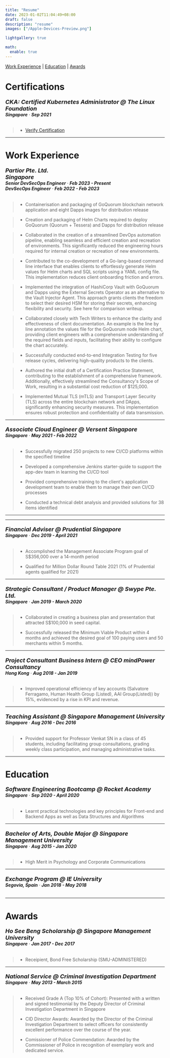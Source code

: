 ```yaml
---
title: "Resume"
date: 2023-01-02T11:04:49+08:00
draft: false
description: "resume"
images: ["/Apple-Devices-Preview.png"]

lightgallery: true

math:
  enable: true
---
```


[Work Experience](#work-experience) | [Education](#education) | [Awards](#awards)

# Certifications

###### <font size="4.5"> **CKA: Certified Kubernetes Administrator @ The Linux Foundation** </font> <div style="text-align: left"> **Singapore** · **Sep 2021** </div>

> - [Verify Certification](https://www.credly.com/badges/0d7f4c1e-8c59-4aec-8a43-e4400e0d2079?source=linked_in_profile)

---

# Work Experience

###### <font size="4.5"> **Partior Pte. Ltd.** <br> **Singapore** </font> <div style="text-align: left"> **Senior DevSecOps Engineer** · **Feb 2023 - Present**  <br> **DevSecOps Engineer** · **Feb 2022 - Feb 2023** </div>

> - Containerisation and packaging of GoQuorum blockchain network application and eight Dapps images for distribution release

> - Creation and packaging of Helm Charts required to deploy GoQuorum (Quorum + Tessera) and Dapps for distribution release

> - Collaborated in the creation of a streamlined DevOps automation pipeline, enabling seamless and efficient creation and recreation of environments. This significantly reduced the engineering hours required for internal creation or recreation of new environments.

> - Contributed to the co-development of a Go-lang-based command line interface that enables clients to effortlessly generate Helm values for Helm charts and SQL scripts using a YAML config file. This implementation reduces client onboarding friction and errors.

> - Implemented the integration of HashiCorp Vault with GoQuorum and Dapps using the External Secrets Operator as an alternative to the Vault Injector Agent. This approach grants clients the freedom to select their desired HSM for storing their secrets, enhancing flexibility and security. See here for comparison writeup.

> - Collaborated closely with Tech Writers to enhance the clarity and effectiveness of client documentation. An example is the line by line annotation the values file for the GoQuorum node Helm chart, providing client engineers with a comprehensive understanding of the required fields and inputs, facilitating their ability to configure the chart accurately.

> - Successfully conducted end-to-end Integration Testing for five release cycles, delivering high-quality products to the clients.

> - Authored the initial draft of a Certification Practice Statement, contributing to the establishment of a comprehensive framework. Additionally, effectively streamlined the Consultancy's Scope of Work, resulting in a substantial cost reduction of $125,000.

> - Implemented Mutual TLS (mTLS) and Transport Layer Security (TLS) across the entire blockchain network and DApps, significantly enhancing security measures. This implementation ensures robust protection and confidentiality of data transmission.

---

###### <font size="4.5"> **Associate Cloud Engineer @ Versent Singapore** </font> <div style="text-align: left"> **Singapore** · **May 2021 - Feb 2022** </div>

> - Successfully migrated 250 projects to new CI/CD platforms within the specified timeline
>
> - Developed a comprehensive Jenkins starter-guide to support the app-dev team in learning the CI/CD tool
>
> - Provided comprehensive training to the client's application development team to enable them to manage their own CI/CD processes
>
> - Conducted a technical debt analysis and provided solutions for 38 items identified

---

---

###### <font size="4.5"> **Financial Adviser @ Prudential Singapore** </font> <div style="text-align: left"> **Singapore** · **Dec 2019 - April 2021** </div>

> - Accomplished the Management Associate Program goal of S$356,000 over a 14-month period
>
> - Qualified for Million Dollar Round Table 2021 (1% of Prudential agents qualified for 2021)

---

###### <font size="4.5"> **Strategic Consultant / Product Manager @ Swype Pte. Ltd.**</font> <div style="text-align: left"> **Singapore** · **Jan 2019 - March 2020** </div>

> - Collaborated in creating a business plan and presentation that attracted S$100,000 in seed capital.
>
> - Successfully released the Minimum Viable Product within 4 months and achieved the desired goal of 100 paying users and 50 merchants within 5 months.

---

###### <font size="4.5"> **Project Consultant Business Intern @ CEO mindPower Consultancy**</font> <div style="text-align: left"> **Hong Kong** · **Aug 2018 - Jan 2019** </div>

> - Improved operational efficiency of key accounts (Salvatore Ferragamo, Human Health Group (Listed), AAI Group(Listed)) by 15%, evidenced by a rise in KPI and revenue.

---

###### <font size="4.5"> **Teaching Assistant @ Singapore Management University**</font> <div style="text-align: left"> **Singapore** · **Aug 2016 - Dec 2016** </div>

> - Provided support for Professor Venkat SN in a class of 45 students, including facilitating group consultations, grading weekly class participation, and managing administrative tasks.

---

# Education

###### <font size="4.5"> **Software Engineering Bootcamp @ Rocket Academy**</font> <div style="text-align: left"> **Singapore** · **Sep 2020 - April 2020** </div>

> - Learnt practical technologies and key principles for Front-end and Backend Apps as well as Data Structures and Algorithms

---

###### <font size="4.5"> **Bachelor of Arts, Double Major @ Singapore Management University**</font> <div style="text-align: left"> **Singapore** · **Aug 2015 - Jan 2020** </div>

> - High Merit in Psychology and Corporate Communications

---

###### <font size="4.5"> **Exchange Program @ IE University**</font> <div style="text-align: left"> **Segovia, Spain** · **Jan 2018 - May 2018** </div>

---

# Awards

###### <font size="4.5"> **Ho See Beng Scholarship @ Singapore Management University**</font> <div style="text-align: left"> **Singapore** · **Jan 2017 - Dec 2017** </div>

> - Receipient, Bond Free Scholarship (SMU-ADMINISTERED)

---

###### <font size="4.5"> **National Service @ Criminal Investigation Department**</font> <div style="text-align: left"> **Singapore** · **May 2013 - March 2015** </div>

> - Received Grade A (Top 10% of Cohort): Presented with a written and signed testimonial by the Deputy Director of Criminal Investigation Department in Singapore
>
> - CID Director Awards: Awarded by the Director of the Criminal Investigation Department to select officers for consistently excellent performance over the course of the year.
>
> - Comissioner of Police Commendation: Awarded by the Commissioner of Police in recognition of exemplary work and dedicated service.
